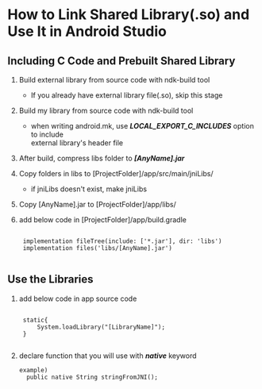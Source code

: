 # How to Link Shared Library(.so) and Use It in Android Studio 
## Including C Code and Prebuilt Shared Library  
1. Build external library from source code with ndk-build tool
    * If you already have external library file(.so), skip this stage
    
2. Build my library from source code with ndk-build tool
    * when writing android.mk, use ***LOCAL_EXPORT_C_INCLUDES*** option to include <br>
    external library's header file

3. After build, compress libs folder to ***[AnyName].jar***
4. Copy folders in libs to [ProjectFolder]/app/src/main/jniLibs/
    * if jniLibs doesn't exist, make jniLibs
5. Copy [AnyName].jar to [ProjectFolder]/app/libs/
6. add below code in [ProjectFolder]/app/build.gradle
    <pre><code>
    implementation fileTree(include: ['*.jar'], dir: 'libs') 
    implementation files('libs/[AnyName].jar')
    </code></pre>

## Use the Libraries
1. add below code in app source code
    <pre><code>
    static{
        System.loadLibrary("[LibraryName]");
    }
    </code></pre>
2. declare function that you will use with ***native*** keyword
    <pre><code>example)
     public native String stringFromJNI();
    </code></pre>